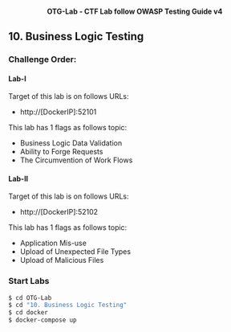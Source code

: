 <h4 align="center">OTG-Lab - CTF Lab follow OWASP Testing Guide v4</h4>

## 10. Business Logic Testing

### Challenge Order:

#### Lab-I

Target of this lab is on follows URLs:

- http://[DockerIP]:52101

This lab has 1 flags as follows topic:

- Business Logic Data Validation
- Ability to Forge Requests
- The Circumvention of Work Flows

#### Lab-II

Target of this lab is on follows URLs:

- http://[DockerIP]:52102

This lab has 1 flags as follows topic:

- Application Mis-use
- Upload of Unexpected File Types
- Upload of Malicious Files

### Start Labs

```bash
$ cd OTG-Lab
$ cd "10. Business Logic Testing"
$ cd docker
$ docker-compose up
```
